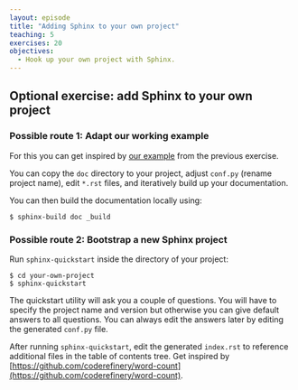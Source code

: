 ```yaml
---
layout: episode
title: "Adding Sphinx to your own project"
teaching: 5
exercises: 20
objectives:
  - Hook up your own project with Sphinx.
---
```


## Optional exercise: add Sphinx to your own project

### Possible route 1: Adapt our working example

For this you can get inspired by
[our example](https://github.com/coderefinery/word-count)
from the previous exercise.

You can copy the `doc` directory to your project, adjust `conf.py` (rename project name),
edit `*.rst` files, and iteratively build up your documentation.

You can then build the documentation locally using:

```shell
$ sphinx-build doc _build
```


### Possible route 2: Bootstrap a new Sphinx project

Run `sphinx-quickstart` inside the directory of your project:

```shell
$ cd your-own-project
$ sphinx-quickstart
```

The quickstart utility will ask you a couple of questions. You will have to
specify the project name and version but otherwise you can give default answers
to all questions. You can always edit the answers later by editing the
generated `conf.py` file.

After running `sphinx-quickstart`, edit the generated `index.rst` to reference additional
files in the table of contents tree. Get inspired by [https://github.com/coderefinery/word-count](https://github.com/coderefinery/word-count).
